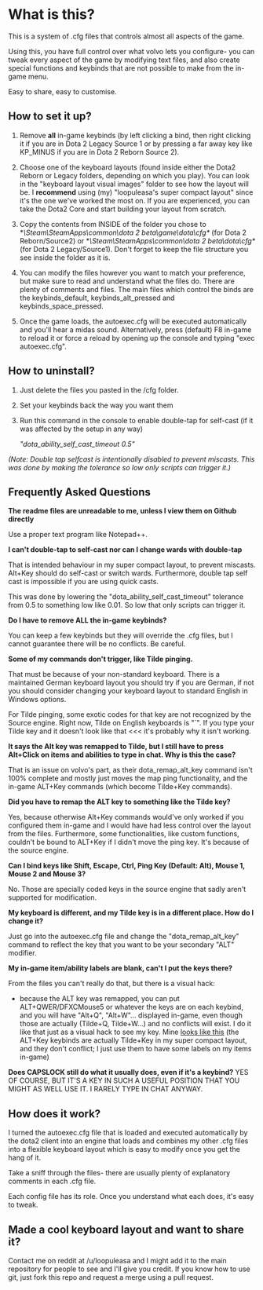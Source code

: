 What is this?
===========================================
 
This is a system of .cfg files that controls almost all aspects of the game.

Using this, you have full control over what volvo lets you configure- you can tweak every aspect of the game by modifying text files, and also create special functions and keybinds that are not possible to make from the in-game menu.
 
 Easy to share, easy to customise.
 
 
How to set it up?
-------------------------------------------
 
1. Remove **all** in-game keybinds (by left clicking a bind, then right clicking it if you are in Dota 2 Legacy Source 1 or by pressing a far away key like KP_MINUS if you are in Dota 2 Reborn Source 2). 

2. Choose one of the keyboard layouts (found inside either the Dota2 Reborn or Legacy folders, depending on which you play). You can look in the "keyboard layout visual images" folder to see how the layout will be. I **recommend** using (my)  "loopuleasa's super compact layout" since it's the one we've worked the most on. If you are experienced, you can take the Dota2 Core and start building your layout from scratch.

3. Copy the contents from INSIDE of the folder you chose to **\Steam\SteamApps\common\dota 2 beta\game\dota\cfg\** (for Dota 2 Reborn/Source2) or **\Steam\SteamApps\common\dota 2 beta\dota\cfg\** (for Dota 2 Legacy/Source1). Don't forget to keep the file structure you see inside the folder as it is.
 
4. You can modify the files however you want to match your preference, but make sure to read and understand what the files do. There are plenty of comments and files. The main files which control the binds are the keybinds_default, keybinds_alt_pressed and keybinds_space_pressed.

5. Once the game loads, the autoexec.cfg will be executed automatically and you'll hear a midas sound. Alternatively, press (default) F8 in-game to reload it or force a reload by opening up the console and typing "exec autoexec.cfg".


How to uninstall?
------------------------------------------------

1. Just delete the files you pasted in the /cfg folder.

2. Set your keybinds back the way you want them

3. Run this command in the console to enable double-tap for self-cast (if it was affected by the setup in any way)

    *"dota_ability_self_cast_timeout 0.5"*

*(Note: Double tap selfcast is intentionally disabled to prevent miscasts. This was done by making the tolerance so low only scripts can trigger it.)*



Frequently Asked Questions
------------------------------------------------
 
**The readme files are unreadable to me, unless I view them on Github directly**

Use a proper text program like Notepad++.
 
**I can't double-tap to self-cast nor can I change wards with double-tap**

That is intended behaviour in my super compact layout, to prevent miscasts. Alt+Key should do self-cast or switch wards. Furthermore, double tap self cast is impossible if you are using quick casts.

This was done by lowering the "dota_ability_self_cast_timeout" tolerance from 0.5 to something low like 0.01. So low that only scripts can trigger it.
 
**Do I have to remove ALL the in-game keybinds?**

You can keep a few keybinds but they will override the .cfg files, but I cannot guarantee there will be no conflicts. Be careful.

**Some of my commands don't trigger, like Tilde pinging.**

That must be because of your non-standard keyboard. There is a maintained German keyboard layout you should try if you are German, if not you should consider changing your keyboard layout to standard English in Windows options. 

For Tilde pinging, some exotic codes for that key are not recognized by the Source engine. Right now, Tilde on English keyboards is "`". If you type your Tilde key and it doesn't look like that <<< it's probably why it isn't working.

**It says the Alt key was remapped to Tilde, but I still have to press Alt+Click on items and abilities to type in chat. Why is this the case?**

That is an issue on volvo's part, as their dota_remap_alt_key command isn't 100% complete and mostly just moves the map ping functionality, and the in-game ALT+Key commands (which become Tilde+Key commands). 

**Did you have to remap the ALT key to something like the Tilde key?**

Yes, because otherwise Alt+Key commands would've only worked if you configured them in-game and I would have had less control over the layout from the files. Furthermore, some functionalities, like custom functions, couldn't be bound to ALT+Key if I didn't move the ping key. It's because of the source engine.

**Can I bind keys like Shift, Escape, Ctrl, Ping Key (Default: Alt), Mouse 1, Mouse 2 and Mouse 3?**

No. Those are specially coded keys in the source engine that sadly aren't supported for modification.

**My keyboard is different, and my Tilde key is in a different place. How do I change it?**

Just go into the autoexec.cfg file and change the "dota_remap_alt_key" command to reflect the key that you want to be your secondary "ALT" modifier.

**My in-game item/ability labels are blank, can't I put the keys there?**

From the files you can't really do that, but there is a visual hack:

- because the ALT key was remapped, you can put ALT+QWER/DFXCMouse5 or whatever the keys are on each keybind, and you will have "Alt+Q", "Alt+W"... displayed in-game, even though those are actually (Tilde+Q, Tilde+W...) and no conflicts will exist. I do it like that just as a visual hack to see my key.
Mine [looks like this](http://i.imgur.com/ZMlrp16.png) (the ALT+Key keybinds are actually Tilde+Key in my super compact layout, and they don't conflict; I just use them to have some labels on my items in-game)
 
**Does CAPSLOCK still do what it usually does, even if it's a keybind?**
 YES OF COURSE, BUT IT'S A KEY IN SUCH A USEFUL POSITION THAT YOU MIGHT AS WELL USE IT. I RARELY TYPE IN CHAT ANYWAY.
 
 
How does it work?
--------------------------------------------------
 
I turned the autoexec.cfg file that is loaded and executed automatically by the dota2 client into an engine that loads and combines my other .cfg files  into a flexible keyboard layout which is easy to modify once you get the hang of it. 

Take a sniff through the files- there are usually plenty of explanatory comments in each .cfg file.

Each config file has its role. Once you understand what each does, it's easy to tweak.


Made a cool keyboard layout and want to share it?
-------------------------------------------------

Contact me on reddit at /u/loopuleasa and I might add it to the main repository for people to see and I'll give you credit.
If you know how to use git, just fork this repo and request a merge using a pull request.
